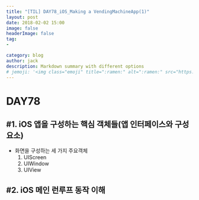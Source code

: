 ```yaml
---
title: "[TIL] DAY78_iOS_Making a VendingMachineApp(1)"
layout: post
date: 2018-02-02 15:00
image: false
headerImage: false
tag:
-

category: blog
author: jack
description: Markdown summary with different options
# jemoji: '<img class="emoji" title=":ramen:" alt=":ramen:" src="https://assets.github.com/images/icons/emoji/unicode/1f35c.png" height="20" width="20" align="absmiddle">'
---
```


# DAY78
## #1. iOS 앱을 구성하는 핵심 객체들(앱 인터페이스와 구성요소)
  - 화면을 구성하는 세 가지 주요객체
    1. UIScreen
    2. UIWindow
    3. UIView

## #2.  iOS 메인 런루프 동작 이해
